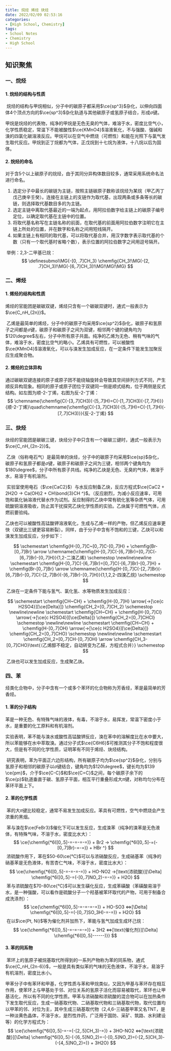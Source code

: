 ```yaml
---
title: 烷烃 烯烃 炔烃
date: 2022/02/09 02:53:16
categories:
- [High School, Chemistry]
tags:
- School Notes
- Chemistry
- High School
---
```


## 知识聚焦

### 一、烷烃

#### 1. 烷烃的结构与性质

​	烷烃的结构与甲烷相似，分子中的碳原子都采用$\ce{sp^3}$杂化，以伸向四面体4个顶点方向的$\ce{sp^3}$杂化轨道与其他碳原子或氢原子结合，形成$\sigma$键。

​	甲烷是烷烃的代表物，纯净的甲烷是无色无臭的气体，难溶于水，密度比空气小，化学性质稳定，常温下不能被酸性$\ce{KMnO4}$溶液氧化，不与强酸、强碱和溴的四氯化碳溶液反应。甲烷可以在空气中燃烧（可燃性）和能在光照下与氯气发生取代反应。甲烷到正丁烷都为气体，正戊烷到十七烷为液体，十八烷以后为固体。

#### 2. 烷烃的命名

​	对于含5个以上碳原子的烷烃，由于其同分异构体数目较多，通常采用系统命名法进行命名。

1. 选定分子中最长的碳链为主链，按照主链碳原子数称该烷烃为某烷（甲乙丙丁戊己庚辛壬癸）。连接在主链上的支链作为取代基，出现两条或多条等长的碳链，则选择取代基数目多的为主链。
2. 选定主链中离取代基最近的一端为起点，用阿拉伯数字给主链上的碳原子编号定位，以确定取代基在主链中的位置。
3. 将取代基名称写在主链名称的前面，在取代基的前面用阿拉伯数字注明它在主链上所处的位置，并在数字和名称之间用短线隔开。
4. 如果主链上有相同的取代基，可以将取代基合并，用汉字数字表示取代基的个数（只有一个取代基时省略个数），表示位置的阿拉伯数字之间用逗号隔开。

​	举例：2,3-二甲基已烷：
$$
\definesubmol\MG{-[0, .7]CH_3}
\chemfig{CH_3!\MG(-[2, .7]CH_3)!\MG(-[6,.7]CH_3)!\MG!\MG!\MG}
$$

### 二、烯烃

#### 1. 烯烃的结构和性质

​	烯烃的官能团是碳碳双键，烯烃只含有一个碳碳双键时，通式一般表示为$\ce{C_nH_{2n}}$。

​	乙烯是最简单的烯烃，分子中的碳原子均采用$\ce{sp^2}$杂化，碳原子和氢原子之间都是$\sigma$键，碳原子和碳原子之间为双键，相邻两个键的键角均为$120\degree$左右，分子中所有原子共面。纯净的乙烯为无色、稍有气味的气体，难溶于水，密度比空气的略小。乙烯具有可燃性，可以被酸性$\ce{KMnO4}$溶液氧化，可以与溴发生加成反应，在一定条件下能发生加聚反应生成聚合物。

#### 2. 烯烃的立体异构

​	通过碳碳双键连接的原子或原子团不能绕轴旋转会导致其空间排列方式不同，产生顺反异构现象。相同的原子或原子团位于双键同一侧是顺式结构，位于两侧是反式结构。如左图为顺-2-丁烯，右图为反-2-丁烯：
$$
\chemname{\chemfig{C(-[3,.7]CH3)(-[5,.7]H)=C(-[1,.7]CH3)(-[7,.7]H)}}{顺-2-丁烯}\quad\chemname{\chemfig{C(-[3,.7]CH3)(-[5,.7]H)=C(-[1,.7]H)(-[7,.7]CH3)}}{反-2-丁烯}
$$

### 三、炔烃

​	炔烃的官能团是碳碳三键，炔烃分子中只含有一个碳碳三键时，通式一般表示为$\ce{C_nH_{2n-2}}$。

​	乙炔（俗称电石气）是最简单的炔烃，分子中的碳原子均采用$\ce{sp}$杂化，碳原子和氢原子都是$\sigma$键，碳原子和碳原子之间为三键，相邻两个键角均为$180\degree$，分子中所有原子共线。纯净的乙炔是无色、无臭的气体，微溶于水，易溶于有机溶剂。

​	实验室使用电石（$\ce{CaC2}$）与水反应制备乙炔，反应方程式$\ce{CaC2 + 2H2O -> Ca(OH)2 + CH\bond{3}CH ^}$。（反应剧烈，为减小反应速率，可用饱和氯化钠溶液代替水作为试剂。反应制得的乙炔中常有硫化氢等杂质气体，可用硫酸铜溶液吸收，防止其干扰探究乙炔化学性质的实验。乙炔属于可燃性气体，点燃前要验纯。

​	乙炔也可以被酸性高锰酸钾溶液氧化，生成与乙烯一样的产物，但乙烯反应速率更快（双键比三键更容易断裂）。同样，由于分子中含有不饱和的三键，乙炔可以和溴发生加成反应，分步如下：

$$
\schemestart
\chemfig{H-[0,.7]C~[0,.7]C-[0,.7]H} + \chemfig{Br-[0,.7]Br} \arrow \chemname{\chemfig{H-[0,.7]C(-[6,.7]Br)=[0,.7]C(-[6,.7]Br)-[0,.7]H}}{1,2-二溴乙烯}
\schemestop
\newline\newline
\schemestart
\chemfig{H-[0,.7]C(-[6,.7]Br)=[0,.7]C(-[6,.7]Br)-[0,.7]H} + \chemfig{Br-[0,.7]Br} \arrow \chemname{\chemfig{H-[0,.7]C(-[2,.7]Br)(-[6,.7]Br)-[0,.7]C(-[2,.7]Br)(-[6,.7]Br)-[0,.7]H}}{1,1,2,2-四溴乙烷}
\schemestop
$$


​	乙炔在一定条件下能与氢气、氯化氢、水等物质发生加成反应：

$$
\schemestart
\chemfig{CH~CH} + \chemfig{H-[0,.7]H} \arrow{->[\ce{c H2SO4}][\ce{Delta}]} \chemfig{CH_2=[0,.7]CH_2}
\schemestop
\newline\newline
\schemestart
\chemfig{CH~CH} + \chemfig{H-[0,.7]Cl} \arrow{->[\ce{c H2SO4}][\ce{Delta}]} \chemfig{CH_2=[0,.7]CHCl}
\schemestop
\newline\newline
\schemestart
\chemfig{CH~CH} + \chemfig{H-[0,.7]OH} \arrow{->[\ce{c H2SO4}][\ce{Delta}]} \chemfig{CH_2=[0,.7]CHO}
\schemestop
\newline\newline
\schemestart
\chemfig{CH_2=[0,.7]CH-[0,.7]OH} \arrow \chemfig{CH_3-[0,.7]CHO}\text{（乙烯醇不稳定，自动转变为乙醛，方程式合并）}
\schemestop
$$

​	乙炔也可以发生加成反应，生成聚乙炔。

### 四、苯

​	烃类化合物中，分子中含有一个或多个苯环的化合物称为芳香烃，苯是最简单的芳香烃。

#### 1. 苯的分子结构

​	苯是一种无色、有特殊气味的液体，有毒，不溶于水，易挥发，常温下密度小于水，是重要的化工原料和有机溶剂。

​	实验表明，苯不能与溴水或酸性高锰酸钾反应，溴在苯中的溶解度比在水中要大，所以苯能够在水中萃取溴。通过分子式$\ce{C6H6}$可推测其分子不饱和程度很大，但是有不同的化学性质，证明苯有不同于烯烃、炔烃结构。

​	研究表明，苯为平面正六边形结构，所有碳原子均为$\ce{sp^2}$杂化，分别与氢原子和相邻的碳原子以$\sigma$键结合，键角均为$120\degree$，键长均为$139 \ce{pm}$，介于$\ce{C-C}$和$\ce{C=C}$之间，每个碳原子余下的$\ce{p}$轨道垂直于碳、氢原子平面，相互平行重叠形成大$\pi$键，对称均匀分布在苯环平面上下。

#### 2. 苯的化学性质

​	苯的大$\pi$键比较稳定，通常不易发生加成反应。苯具有可燃性，空气中燃烧会产生浓重的黑烟。

​	苯与溴在$\ce{FeBr3}$催化下可以发生反应，生成溴苯（纯净的溴苯是无色液体，有特殊气味，不溶于水，密度比水大）：
$$
\ce{\chemfig{*6([0,.5]-=-=-=-=)} + Br2 -> \chemfig{*6([0,.5]-=(-[0,.7]Br)-=-=)} + HBr ^}
$$
​	浓硫酸作用下，苯在$50-60\ce{°C}$可以与浓硝酸反应，生成硝基苯（纯净的硝基苯是无色液体，有苦杏仁气味，不溶于水，密度比水大）：
$$
\ce{\chemfig{*6([0,.5]-=-=-=-=)} + HO-NO2 ->[\text{浓硫酸}][\Delta] \chemfig{*6([0,.5]-=(-[0,.7]NO_2)-=-=)} + H2O}
$$
​	苯与浓硫酸在$70-80\ce{°C}$可以发生磺化反应，生成苯磺酸（苯磺酸易溶于水，是一种强酸，可以看作是硫酸分子一个羟基被苯环取代的产物，可用于制备合成洗涤剂）：
$$
\ce{\chemfig{*6([0,.5]-=-=-=-=)} + HO-SO3 <=>[\Delta] \chemfig{*6([0,.5]-=(-[0,.7]SO_3H)-=-=)} + H2O}
$$
​	在以$\ce{Pt, Ni}$等为催化剂并加热下，苯能与氢气加成生成环己烷：
$$
\ce{\chemfig{*6([0,.5]-=-=-=-=)} + 3H2 <=>[\text{催化剂}][\Delta] \chemfig{*6([0,.5]------)}}
$$

#### 3. 苯的同系物

​	苯环上的氢原子被烷基取代所得到的一系列产物称为苯的同系物，通式$\ce{C_nH_{2n-6}}$，一般是具有类似苯的气味的无色液体，不溶于水，易溶于有机溶剂，密度比水小。

​	甲苯分子中有苯环和甲基，化学性质与苯和甲烷类似，又因为甲基与苯环存在相互作用，使苯环上与甲基处于邻、对位关系的氢原子活化而容易被取代，苯环也让甲基活化，所以有不同的化学性质。甲苯与浓硝酸和浓硫酸的混合物可以在加热条件下发生取代反应，生成一硝基取代物、二硝基取代物和三硝基取代物，取代位置均以甲苯的邻、对位为主，其中生成三硝基取代物（2,4,6-三硝基甲苯又名TNT，是一种淡黄色晶体，不溶于水，是烈性炸药，广泛用于国防、采矿、筑路、水利建设等）的化学方程式为：
$$
\ce{\chemfig{*6([0,.5]-=-=(-[2,.5]CH_3)-=)} + 3HO-NO2 <=>[\text{浓硫酸}][\Delta] \chemfig{*6([0,.5]-(-[6,.5]NO_2)=-(-[0,.5]NO_2)=(-[2,.5]CH_3)-(-[4,.5]NO_2)=)} + 3H2O}
$$
